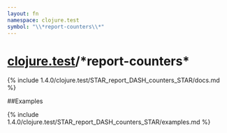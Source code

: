 ```yaml
---
layout: fn
namespace: clojure.test
symbol: "\\*report-counters\\*"
---
```


# [clojure.test](../)/\*report-counters\*

{% include 1.4.0/clojure.test/STAR_report_DASH_counters_STAR/docs.md %}

##Examples

{% include 1.4.0/clojure.test/STAR_report_DASH_counters_STAR/examples.md %}

